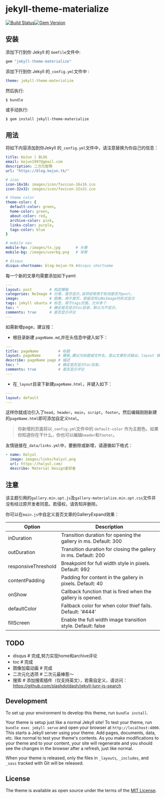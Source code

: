 # jekyll-theme-materialize

[![Build Status](https://travis-ci.org/KeJunMao/jekyll-theme-materialize.svg?branch=master)](https://travis-ci.org/KeJunMao/jekyll-theme-materialize)[![Gem Version](https://badge.fury.io/rb/jekyll-theme-materialize.svg)](https://badge.fury.io/rb/jekyll-theme-materialize)

## 安装

添加下行到你 Jekyll 的 `Gemfile`文件中:

```ruby
gem "jekyll-theme-materialize"
```

添加下行到你 Jekyll 的`_config.yml`文件中 :

```yaml
theme: jekyll-theme-materialize
```

然后执行:

    $ bundle

或手动执行:

    $ gem install jekyll-theme-materialize

## 用法

将如下内容添加到你Jekyll 的`_config.yml`文件中，请注意替换为你自己的信息：

```yaml
title: KeJun | BLOG
email: kejun1997@gmail.com
description: 二次元智障
url: "https://blog.kejun.tk/" 

# icon
icon-16x16: images/icon/favicon-16x16.ico
icon-32x32: images/icon/favicon-32x32.ico

# theme color
theme-color: { 
  default-color: green, 
  home-color: green,
  about-color: red,
  archive-color: pink,
  links-color: purple,
  tags-color: blue
} 

# mobile nav
mobile-hp: /images/tx.jpg       # 头像
mobile-bg: /images/userbg.png   # 背景

# disqus
disqus-shortname: blog-kejun-tk #disqus shortname
```
每一个新的文章均需要添加如下yaml:

```yaml
---
layout: post        # 指定模板
categories: NoImage # 分类，首页显示,该项经常用于检测是否为post。
image:              # 图像，用于首页，若留空将以NoImage的形式显示
tags: jekyll ubuntu # 标签，用于tags页面，允许多个
toc: *              # 确定是否显示toc目录，默认为不显示。
comments: true      # 是否显示评论
---
```

如需新增page，建议按：

* 根目录新建 `pageName.md`,并在头信息中键入如下：

```yaml
---
title: pageName         # 标题
layout: pageName        # 模板,建议为标题或文件名，若以文章形式输出，layout 填写 about 并编辑该.md文件即可，无需下一步 。
describe: pageName page # 描述
toc: *                  # 确定是否显示toc目录。
comments: true          # 是否显示评论
---
```

* 在`_layout`目录下新建`pageName.html`，并键入如下：

```yaml
--- 
layout: default 
---
```

这样你就成功引入了`head`，`header`，`main`，`script`，`footer`。然后编辑刚刚新建的`pageName.html`即可添加自定义`html`。

> 你新增的页面将以`_config.yml`文件中的 `default-color` 作为主题色。如果你知道你在干什么，你也可以编辑`header`和`footer`。

友情链接在`_data/links.yml`中，要删除或新增，请遵循如下格式：

```yaml
- name: Halyul
  image: images/links/halyul.png
  url: https://halyul.com/
  describe: Material Design爱好者
```

## 注意

该主题引用的`gallery.min.opt.js`及`gallery-materialize.min.opt.css`文件并没有经过原开发者同意。若侵权，请告知并删除。

你可以在`main.js`中自定义首页文章的GalleryExpand效果：

| Option  | Description |
| ------------- | ------------- |
|inDuration	| Transition duration for opening the gallery in ms. Default: 300|
|outDuration |	Transition duration for closing the gallery in ms. Default: 200|
|responsiveThreshold |	Breakpoint for full width style in pixels. Default: 992|
|contentPadding |	Padding for content in the gallery in pixels. Default: 40|
|onShow |	Callback function that is fired when the gallery is opened.|
|defaultColor |	Fallback color for when color thief fails. Default: '#444'|
|fillScreen |	Enable the full width image transition style. Default: false|

## TODO

* disqus     # 完成,努力实现home和archive评论
* toc        # 完成
* 图像加载动画 # 完成
* 二次元化选项 # 二次元最棒惹～
* 搜索        # 添加搜索插件（仅支持英文），若需自定义，请访问：https://github.com/slashdotdash/jekyll-lunr-js-search

## Development

To set up your environment to develop this theme, run `bundle install`.

Your theme is setup just like a normal Jekyll site! To test your theme, run `bundle exec jekyll serve` and open your browser at `http://localhost:4000`. This starts a Jekyll server using your theme. Add pages, documents, data, etc. like normal to test your theme's contents. As you make modifications to your theme and to your content, your site will regenerate and you should see the changes in the browser after a refresh, just like normal.

When your theme is released, only the files in `_layouts`, `_includes`, and `_sass` tracked with Git will be released.

## License

The theme is available as open source under the terms of the [MIT License](https://opensource.org/licenses/MIT).